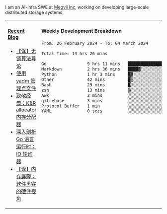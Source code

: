 I am an AI-infra SWE at [Megvii Inc](https://en.megvii.com/), working on developing large-scale distributed storage systems.

<table width="960px">
<tr>
<td valign="top" width="50%">

#### <a href="https://www.kongjun18.me" target="_blank">Recent Blog</a>

<!-- BLOG-POST-LIST:START -->
- [【译】无锁算法导论](https://kongjun18.github.io/posts/2023/07/14/)
- [使用 yadm 管理点文件](https://kongjun18.github.io/posts/2023/04/07/)
- [致敬经典：K&amp;R allocator 内存分配器](https://kongjun18.github.io/posts/2022/12/12/)
- [深入剖析 Go 语言运行时：IO 轮询器](https://kongjun18.github.io/posts/2022/11/21/)
- [【译】内存屏障：软件黑客的硬件视角](https://kongjun18.github.io/posts/2022/11/03/)
<!-- BLOG-POST-LIST:END -->

</td>
<td valign="top" width="50%">

#### Weekly Development Breakdown

<!--START_SECTION:waka-->

```txt
From: 26 February 2024 - To: 04 March 2024

Total Time: 14 hrs 26 mins

Go                9 hrs 11 mins   ████████████████░░░░░░░░░   63.69 %
Markdown          2 hrs 36 mins   ████▓░░░░░░░░░░░░░░░░░░░░   18.05 %
Python            1 hr 3 mins     █▓░░░░░░░░░░░░░░░░░░░░░░░   07.32 %
Other             42 mins         █▒░░░░░░░░░░░░░░░░░░░░░░░   04.96 %
Bash              29 mins         █░░░░░░░░░░░░░░░░░░░░░░░░   03.44 %
zsh               13 mins         ▒░░░░░░░░░░░░░░░░░░░░░░░░   01.52 %
Awk               3 mins          ░░░░░░░░░░░░░░░░░░░░░░░░░   00.42 %
gitrebase         3 mins          ░░░░░░░░░░░░░░░░░░░░░░░░░   00.36 %
Protocol Buffer   1 min           ░░░░░░░░░░░░░░░░░░░░░░░░░   00.21 %
YAML              0 secs          ░░░░░░░░░░░░░░░░░░░░░░░░░   00.04 %
```

<!--END_SECTION:waka-->
</td>
</tr>

</table>
